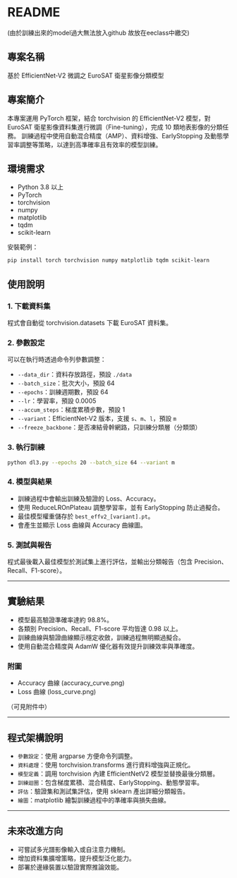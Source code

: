 # README
(由於訓練出來的model過大無法放入github 故放在eeclass中繳交)
## 專案名稱

基於 EfficientNet‑V2 微調之 EuroSAT 衛星影像分類模型

## 專案簡介

本專案運用 PyTorch 框架，結合 torchvision 的 EfficientNet‑V2 模型，對 EuroSAT 衛星影像資料集進行微調（Fine-tuning），完成 10 類地表影像的分類任務。
訓練過程中使用自動混合精度（AMP）、資料增強、EarlyStopping 及動態學習率調整等策略，以達到高準確率且有效率的模型訓練。

## 環境需求

* Python 3.8 以上
* PyTorch
* torchvision
* numpy
* matplotlib
* tqdm
* scikit-learn

安裝範例：

```bash
pip install torch torchvision numpy matplotlib tqdm scikit-learn
```

## 使用說明

### 1. 下載資料集

程式會自動從 torchvision.datasets 下載 EuroSAT 資料集。

### 2. 參數設定

可以在執行時透過命令列參數調整：

* `--data_dir`：資料存放路徑，預設 `./data`
* `--batch_size`：批次大小，預設 64
* `--epochs`：訓練週期數，預設 64
* `--lr`：學習率，預設 0.0005
* `--accum_steps`：梯度累積步數，預設 1
* `--variant`：EfficientNet‑V2 版本，支援 `s`、`m`、`l`，預設 `m`
* `--freeze_backbone`：是否凍結骨幹網路，只訓練分類層（分類頭）

### 3. 執行訓練

```bash
python dl3.py --epochs 20 --batch_size 64 --variant m
```

### 4. 模型與結果

* 訓練過程中會輸出訓練及驗證的 Loss、Accuracy。
* 使用 ReduceLROnPlateau 調整學習率，並有 EarlyStopping 防止過擬合。
* 最佳模型權重儲存於 `best_effv2_[variant].pt`。
* 會產生並顯示 Loss 曲線與 Accuracy 曲線圖。

### 5. 測試與報告

程式最後載入最佳模型於測試集上進行評估，並輸出分類報告（包含 Precision、Recall、F1-score）。

---

## 實驗結果

* 模型最高驗證準確率達約 98.8%。
* 各類別 Precision、Recall、F1-score 平均皆達 0.98 以上。
* 訓練曲線與驗證曲線顯示穩定收斂，訓練過程無明顯過擬合。
* 使用自動混合精度與 AdamW 優化器有效提升訓練效率與準確度。

### 附圖

* Accuracy 曲線 (accuracy\_curve.png)
* Loss 曲線 (loss\_curve.png)

（可見附件中）

---

## 程式架構說明

* `參數設定`：使用 argparse 方便命令列調整。
* `資料處理`：使用 torchvision.transforms 進行資料增強與正規化。
* `模型定義`：調用 torchvision 內建 EfficientNetV2 模型並替換最後分類層。
* `訓練迴圈`：包含梯度累積、混合精度、EarlyStopping、動態學習率。
* `評估`：驗證集和測試集評估，使用 sklearn 產出詳細分類報告。
* `繪圖`：matplotlib 繪製訓練過程中的準確率與損失曲線。

---

## 未來改進方向

* 可嘗試多光譜影像輸入或自注意力機制。
* 增加資料集擴增策略，提升模型泛化能力。
* 部署於邊緣裝置以驗證實際推論效能。
